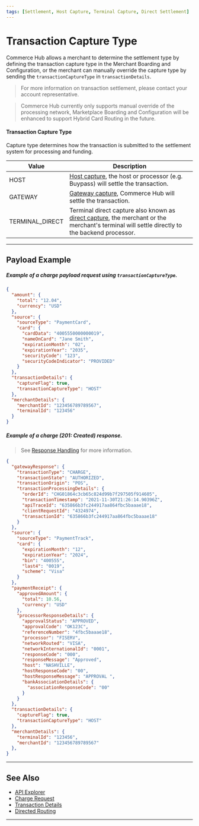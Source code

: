 ```yaml
---
tags: [Settlement, Host Capture, Terminal Capture, Direct Settlement]
---
```


# Transaction Capture Type

Commerce Hub allows a merchant to determine the settlement type by defining the transaction capture type in the Merchant Boarding and Configuration, or the merchant can manually override the capture type by sending the `transactionCaptureType` in `transactionDetails`.

<!-- theme: info -->
> For more information on transaction settlement, please contact your account representative.

<!-- theme: warning -->
> Commerce Hub currently only supports manual override of the processing network, Marketplace Boarding and Configuration will be enhanced to support Hybrid Card Routing in the future.

#### Transaction Capture Type

Capture type determines how the transaction is submitted to the settlement system for processing and funding.

| Value | Description |
| ---- | -------- |
| HOST | [Host capture](?path=docs/Resources/FAQs-Glossary/Glossary.md#host-capture), the host or processor (e.g. Buypass) will settle the transaction. |
| GATEWAY | [Gateway capture](?path=docs/Resources/FAQs-Glossary/Glossary.md#gateway-capture), Commerce Hub will settle the transaction. |
| TERMINAL_DIRECT | Terminal direct capture also known as [direct capture](?path=docs/Resources/FAQs-Glossary/Glossary.md#direct-capture), the merchant or the merchant's terminal will settle directly to the backend processor. |

---

## Payload Example

<!--
type: tab
titles: Request, Response
-->

##### Example of a charge payload request using `transactionCaptureType`.

```json
{
  "amount": {
    "total": "12.04",
    "currency": "USD"
  },
  "source": {
    "sourceType": "PaymentCard",
    "card": {
      "cardData": "4005550000000019",
      "nameOnCard": "Jane Smith",
      "expirationMonth": "02",
      "expirationYear": "2035",
      "securityCode": "123",
      "securityCodeIndicator": "PROVIDED"
    }
  },
  "transactionDetails": {
    "captureFlag": true,
    "transactionCaptureType": "HOST"
  },
  "merchantDetails": {
    "merchantId": "123456789789567",
    "terminalId": "123456"
  }
}
```
<!--
type: tab
-->

##### Example of a charge (201: Created) response.

<!-- theme: info -->
> See [Response Handling](?path=docs/Resources/Guides/Response-Codes/Response-Handling.md) for more information.

```json
{
  "gatewayResponse": {
    "transactionType": "CHARGE",
    "transactionState": "AUTHORIZED",
    "transactionOrigin": "POS",
    "transactionProcessingDetails": {
      "orderId": "CHG01864c3cb65c824d99b7f297505f914605",
      "transactionTimestamp": "2021-11-30T21:26:14.90396Z",
      "apiTraceId": "635866b3fc244917aa864fbc5baaae18",
      "clientRequestId": "4324974",
      "transactionId": "635866b3fc244917aa864fbc5baaae18"
    }
  },
  "source": {
    "sourceType": "PaymentTrack",
    "card": {
      "expirationMonth": "12",
      "expirationYear": "2024",
      "bin": "400555",
      "last4": "0019",
      "scheme": "Visa"
    }
  },
  "paymentReceipt": {
    "approvedAmount": {
      "total": 10.56,
      "currency": "USD"
    },
    "processorResponseDetails": {
      "approvalStatus": "APPROVED",
      "approvalCode": "OK123C",
      "referenceNumber": "4fbc5baaae18",
      "processor": "FISERV",
      "networkRouted": "VISA",
      "networkInternationalId": "0001",
      "responseCode": "000",
      "responseMessage": "Approved",
      "host": "NASHVILLE",
      "hostResponseCode": "00",
      "hostResponseMessage": "APPROVAL ",
      "bankAssociationDetails": {
        "associationResponseCode": "00"
      }
    }
  },
  "transactionDetails": {
    "captureFlag": true,
    "transactionCaptureType": "HOST"
  },
  "merchantDetails": {
    "terminalId": "123456",
    "merchantId": "123456789789567"
  },
}
```

<!-- type: tab-end -->

---


## See Also

- [API Explorer](../api/?type=post&path=/payments/v1/charges)
- [Charge Request](?path=docs/Resources/API-Documents/Payments/Charges.md)
- [Transaction Details](?path=docs/Resources/Master-Data/Transaction-Details.md)
- [Directed Routing](?path=docs/Resources/Guides/Directed-Routing.md)

---
